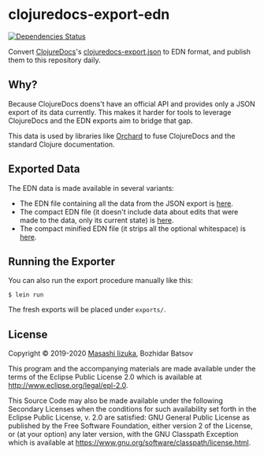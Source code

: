 # clojuredocs-export-edn

[![Dependencies Status](https://versions.deps.co/clojure-emacs/clojuredocs-export-edn/status.svg)](https://versions.deps.co/clojure-emacs/clojuredocs-export-edn)

Convert [ClojureDocs](https://clojuredocs.org)'s [clojuredocs-export.json](https://clojuredocs.org/clojuredocs-export.json) to EDN format, and publish them to this repository daily.

## Why?

Because ClojureDocs doens't have an official API and provides only a JSON export of its data currently. This makes
it harder for tools to leverage ClojureDocs and the EDN exports aim to bridge that gap.

This data is used by libraries like [Orchard](https://github.com/clojure-emacs/orchard) to fuse ClojureDocs and the standard Clojure documentation.

## Exported Data

The EDN data is made available in several variants:

* The EDN file containing all the data from the JSON export is [here](https://github.com/clojure-emacs/clojuredocs-export-edn/blob/master/exports/export.edn).
* The compact EDN file (it doesn't include data about edits that were made to the data, only its current state) is [here](https://github.com/clojure-emacs/clojuredocs-export-edn/blob/master/exports/export.compact.edn).
* The compact minified EDN file (it strips all the optional whitespace) is [here](https://github.com/clojure-emacs/clojuredocs-export-edn/blob/master/exports/export.compact.min.edn).

## Running the Exporter

You can also run the export procedure manually like this:

    $ lein run

The fresh exports will be placed under `exports/`.

## License

Copyright © 2019-2020 [Masashi Iizuka](https://twitter.com/uochan), Bozhidar Batsov

This program and the accompanying materials are made available under the
terms of the Eclipse Public License 2.0 which is available at
http://www.eclipse.org/legal/epl-2.0.

This Source Code may also be made available under the following Secondary
Licenses when the conditions for such availability set forth in the Eclipse
Public License, v. 2.0 are satisfied: GNU General Public License as published by
the Free Software Foundation, either version 2 of the License, or (at your
option) any later version, with the GNU Classpath Exception which is available
at https://www.gnu.org/software/classpath/license.html.
